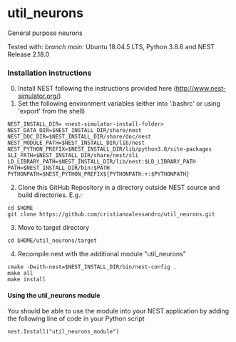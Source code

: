 # util_neurons
General purpose neurons

Tested with:
*branch main*: Ubuntu 18.04.5 LTS, Python 3.8.6 and NEST Release 2.18.0

### Installation instructions

0. Install NEST following the instructions provided here (http://www.nest-simulator.org/)
1. Set the following environment variables (either into '.bashrc' or using 'export' from the shell)
```
NEST_INSTALL_DIR= <nest-simulator-install-folder>
NEST_DATA_DIR=$NEST_INSTALL_DIR/share/nest
NEST_DOC_DIR=$NEST_INSTALL_DIR/share/doc/nest
NEST_MODULE_PATH=$NEST_INSTALL_DIR/lib/nest
NEST_PYTHON_PREFIX=$NEST_INSTALL_DIR/lib/python3.8/site-packages
SLI_PATH=$NEST_INSTALL_DIR/share/nest/sli
LD_LIBRARY_PATH=$NEST_INSTALL_DIR/lib/nest:$LD_LIBRARY_PATH
PATH=$NEST_INSTALL_DIR/bin:$PATH
PYTHONPATH=$NEST_PYTHON_PREFIX${PYTHONPATH:+:$PYTHONPATH}
```
2. Clone this GitHub Repository in a directory outside NEST source and build directories. E.g.:
```
cd $HOME
git clone https://github.com/cristianoalessandro/util_neurons.git
```
3. Move to target directory
```
cd $HOME/util_neurons/target
```
4. Recompile nest with the additional module "util_neurons"
```
cmake -Dwith-nest=$NEST_INSTALL_DIR/bin/nest-config .
make all
make install
```

#### Using the util_neurons module

You should be able to use the module into your NEST application by adding the following line of code in your Python script
```
nest.Install("util_neurons_module")
```

